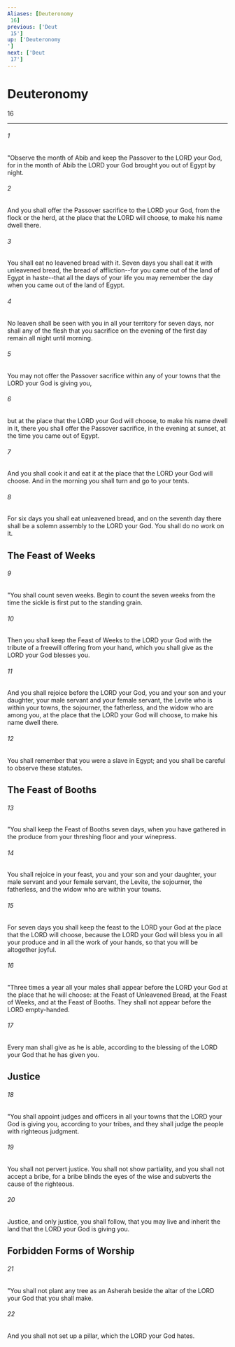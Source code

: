 ```yaml
---
Aliases: [Deuteronomy 16]
previous: ['Deut 15']
up: ['Deuteronomy']
next: ['Deut 17']
---
```

# Deuteronomy 16

***
 

###### 1 
"Observe the month of Abib and keep the Passover to the LORD your God, for in the month of Abib the LORD your God brought you out of Egypt by night.  

###### 2 
And you shall offer the Passover sacrifice to the LORD your God, from the flock or the herd, at the place that the LORD will choose, to make his name dwell there.  

###### 3 
You shall eat no leavened bread with it. Seven days you shall eat it with unleavened bread, the bread of affliction--for you came out of the land of Egypt in haste--that all the days of your life you may remember the day when you came out of the land of Egypt.  

###### 4 
No leaven shall be seen with you in all your territory for seven days, nor shall any of the flesh that you sacrifice on the evening of the first day remain all night until morning.  

###### 5 
You may not offer the Passover sacrifice within any of your towns that the LORD your God is giving you,  

###### 6 
but at the place that the LORD your God will choose, to make his name dwell in it, there you shall offer the Passover sacrifice, in the evening at sunset, at the time you came out of Egypt.  

###### 7 
And you shall cook it and eat it at the place that the LORD your God will choose. And in the morning you shall turn and go to your tents.  

###### 8 
For six days you shall eat unleavened bread, and on the seventh day there shall be a solemn assembly to the LORD your God. You shall do no work on it.  ## The Feast of Weeks  

###### 9 
"You shall count seven weeks. Begin to count the seven weeks from the time the sickle is first put to the standing grain.  

###### 10 
Then you shall keep the Feast of Weeks to the LORD your God with the tribute of a freewill offering from your hand, which you shall give as the LORD your God blesses you.  

###### 11 
And you shall rejoice before the LORD your God, you and your son and your daughter, your male servant and your female servant, the Levite who is within your towns, the sojourner, the fatherless, and the widow who are among you, at the place that the LORD your God will choose, to make his name dwell there.  

###### 12 
You shall remember that you were a slave in Egypt; and you shall be careful to observe these statutes.  ## The Feast of Booths  

###### 13 
"You shall keep the Feast of Booths seven days, when you have gathered in the produce from your threshing floor and your winepress.  

###### 14 
You shall rejoice in your feast, you and your son and your daughter, your male servant and your female servant, the Levite, the sojourner, the fatherless, and the widow who are within your towns.  

###### 15 
For seven days you shall keep the feast to the LORD your God at the place that the LORD will choose, because the LORD your God will bless you in all your produce and in all the work of your hands, so that you will be altogether joyful.  

###### 16 
"Three times a year all your males shall appear before the LORD your God at the place that he will choose: at the Feast of Unleavened Bread, at the Feast of Weeks, and at the Feast of Booths. They shall not appear before the LORD empty-handed.  

###### 17 
Every man shall give as he is able, according to the blessing of the LORD your God that he has given you.  ## Justice  

###### 18 
"You shall appoint judges and officers in all your towns that the LORD your God is giving you, according to your tribes, and they shall judge the people with righteous judgment.  

###### 19 
You shall not pervert justice. You shall not show partiality, and you shall not accept a bribe, for a bribe blinds the eyes of the wise and subverts the cause of the righteous.  

###### 20 
Justice, and only justice, you shall follow, that you may live and inherit the land that the LORD your God is giving you.  ## Forbidden Forms of Worship  

###### 21 
"You shall not plant any tree as an Asherah beside the altar of the LORD your God that you shall make.  

###### 22 
And you shall not set up a pillar, which the LORD your God hates.
